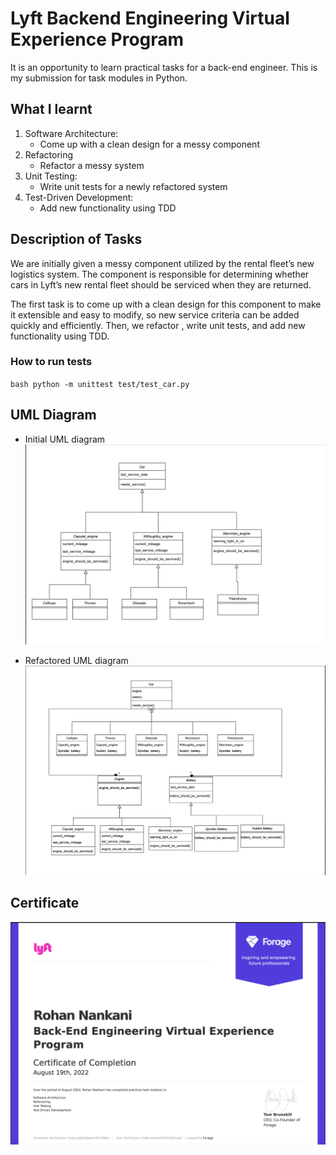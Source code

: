 # Lyft Backend Engineering Virtual Experience Program

It is an opportunity to learn practical tasks for a back-end engineer. This is my submission for task modules in Python. 


## What I learnt

1. Software Architecture:
    - Come up with a clean design for a messy component
2. Refactoring
    - Refactor a messy system
3. Unit Testing:
    - Write unit tests for a newly refactored system
4. Test-Driven Development:
    - Add new functionality using TDD



## Description of Tasks  

We are initially given a messy component utilized by the rental fleet’s new logistics system. The component is responsible for determining whether cars in Lyft’s new rental fleet should be serviced when they are returned.

The first task is to come up with a clean design for this component to make it extensible and easy to modify, so new service criteria can be added quickly and efficiently. Then, we refactor , write unit tests, and add new functionality using TDD.


### How to run tests

`bash
python -m unittest test/test_car.py
`

## UML Diagram

- Initial UML diagram 
![Initial UML Diagram](./docs/initial_uml.png)

- Refactored UML diagram
![Refactored UML Diagram](./docs/refactored_uml.png)


## Certificate

![Program Completion Certificate](./docs/Lyft_Back_End_Certificate.png)




